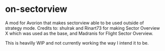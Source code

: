 # on-sectorview
A mod for Avorion that makes sectorview able to be used outside of strategy mode. Credits to: shulrak and Rinart73 for making Sector Overview X which was used as the base, and Madranis for Flight Sector Overview.


This is heavilly WIP and not currently working the way I intend it to be. 

